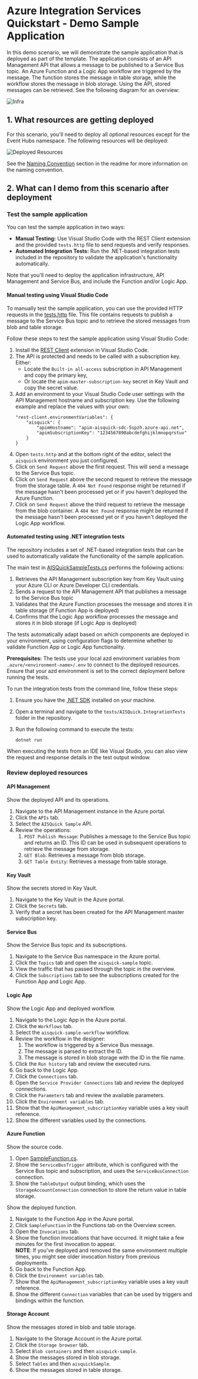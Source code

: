 # Azure Integration Services Quickstart - Demo Sample Application

In this demo scenario, we will demonstrate the sample application that is deployed as part of the template. The application consists of an API Management API that allows a message to be published to a Service Bus topic. An Azure Function and a Logic App workflow are triggered by the message. The function stores the message in table storage, while the workflow stores the message in blob storage. Using the API, stored messages can be retrieved. See the following diagram for an overview:

![Infra](https://raw.githubusercontent.com/ronaldbosma/azure-integration-services-quickstart/refs/heads/main/images/aisquick-diagrams-app.png)

## 1. What resources are getting deployed

For this scenario, you'll need to deploy all optional resources except for the Event Hubs namespace. The following resources will be deployed:

![Deployed Resources](https://raw.githubusercontent.com/ronaldbosma/azure-integration-services-quickstart/refs/heads/main/images/deployed-resources.png)

See the [Naming Convention](https://github.com/ronaldbosma/azure-integration-services-quickstart/blob/main/README.md#naming-convention) section in the readme for more information on the naming convention.


## 2. What can I demo from this scenario after deployment

### Test the sample application

You can test the sample application in two ways:

- **Manual Testing:** Use Visual Studio Code with the REST Client extension and the provided `tests.http` file to send requests and verify responses.
- **Automated Integration Tests:** Run the .NET-based integration tests included in the repository to validate the application's functionality automatically.

Note that you'll need to deploy the application infrastructure, API Management and Service Bus, and include the Function and/or Logic App.

#### Manual testing using Visual Studio Code

To manually test the sample application, you can use the provided HTTP requests in the [tests.http](https://github.com/ronaldbosma/azure-integration-services-quickstart/blob/main/tests/tests.http) file. 
This file contains requests to publish a message to the Service Bus topic and to retrieve the stored messages from blob and table storage.

Follow these steps to test the sample application using Visual Studio Code:

1. Install the [REST Client](https://marketplace.visualstudio.com/items?itemName=humao.rest-client) extension in Visual Studio Code. 
1. The API is protected and needs to be called with a subscription key. Either:
   - Locate the `Built-in all-access` subscription in API Management and copy the primary key,
   - Or locate the `apim-master-subscription-key` secret in Key Vault and copy the secret value.
1. Add an environment to your Visual Studio Code user settings with the API Management hostname and subscription key. Use the following example and replace the values with your own:
   ```
   "rest-client.environmentVariables": {
       "aisquick": {
           "apimHostname": "apim-aisquick-sdc-5spzh.azure-api.net",
           "apimSubscriptionKey": "1234567890abcdefghijklmnopqrstuv"
       }
   }
   ```
1. Open `tests.http` and at the bottom right of the editor, select the `aisquick` environment you just configured.
1. Click on `Send Request` above the first request. This will send a message to the Service Bus topic.
1. Click on `Send Request` above the second request to retrieve the message from the storage table. A `404 Not Found` response might be returned if the message hasn't been processed yet or if you haven't deployed the Azure Function.
1. Click on `Send Request` above the third request to retrieve the message from the blob container. A `404 Not Found` response might be returned if the message hasn't been processed yet or if you haven't deployed the Logic App workflow.

#### Automated testing using .NET integration tests

The repository includes a set of .NET-based integration tests that can be used to automatically validate the functionality of the sample application. 

The main test in [AISQuickSampleTests.cs](https://github.com/ronaldbosma/azure-integration-services-quickstart/blob/main/tests/AISQuick.IntegrationTests/AISQuickSampleTests.cs) performs the following actions:
1. Retrieves the API Management subscription key from Key Vault using your Azure CLI or Azure Developer CLI credentials.
1. Sends a request to the API Management API that publishes a message to the Service Bus topic
1. Validates that the Azure Function processes the message and stores it in table storage (if Function App is deployed)
1. Confirms that the Logic App workflow processes the message and stores it in blob storage (if Logic App is deployed)

The tests automatically adapt based on which components are deployed in your environment, using configuration flags to determine whether to validate Function App or Logic App functionality.

**Prerequisites:** The tests use your local azd environment variables from `.azure/<environment-name>/.env` to connect to the deployed resources. Ensure that your azd environment is set to the correct deployment before running the tests.

To run the integration tests from the command line, follow these steps:
1. Ensure you have the [.NET SDK](https://dotnet.microsoft.com/en-us/download) installed on your machine.
1. Open a terminal and navigate to the `tests/AISQuick.IntegrationTests` folder in the repository.
1. Run the following command to execute the tests:

   ```
   dotnet run
   ```

When executing the tests from an IDE like Visual Studio, you can also view the request and response details in the test output window. 


### Review deployed resources

#### API Management

Show the deployed API and its operations.

1. Navigate to the API Management instance in the Azure portal.  
1. Click the `APIs` tab.  
1. Select the `AISQuick Sample` API.  
1. Review the operations:  
    1. `POST Publish Message`: Publishes a message to the Service Bus topic and returns an ID. This ID can be used in subsequent operations to retrieve the message from storage.  
    1. `GET Blob`: Retrieves a message from blob storage.  
    1. `GET Table Entity`: Retrieves a message from table storage.  

#### Key Vault  

Show the secrets stored in Key Vault.  

1. Navigate to the Key Vault in the Azure portal.  
1. Click the `Secrets` tab.  
1. Verify that a secret has been created for the API Management master subscription key.  

#### Service Bus  

Show the Service Bus topic and its subscriptions.  

1. Navigate to the Service Bus namespace in the Azure portal.  
1. Click the `Topics` tab and open the `aisquick-sample` topic.  
1. View the traffic that has passed through the topic in the overview.  
1. Click the `Subscriptions` tab to see the subscriptions created for the Function App and Logic App.  

#### Logic App  

Show the Logic App and deployed workflow.

1. Navigate to the Logic App in the Azure portal.  
1. Click the `Workflows` tab.  
1. Select the `aisquick-sample-workflow` workflow.  
1. Review the workflow in the designer:  
    1. The workflow is triggered by a Service Bus message.  
    1. The message is parsed to extract the ID.  
    1. The message is stored in blob storage with the ID in the file name.  
1. Click the `Run history` tab and review the executed runs.  
1. Go back to the Logic App.  
1. Click the `Connections` tab.  
1. Open the `Service Provider Connections` tab and review the deployed connections.  
1. Click the `Parameters` tab and review the available parameters.  
1. Click the `Environment variables` tab.  
1. Show that the `ApiManagement_subscriptionKey` variable uses a key vault reference.  
1. Show the different variables used by the connections.  

#### Azure Function  

Show the source code.  

1. Open [SampleFunction.cs](https://github.com/ronaldbosma/azure-integration-services-quickstart/blob/main/src/functionApp/SampleFunction.cs).  
1. Show the `ServiceBusTrigger` attribute, which is configured with the Service Bus topic and subscription, and uses the `ServiceBusConnection` connection.  
1. Show the `TableOutput` output binding, which uses the `StorageAccountConnection` connection to store the return value in table storage.  

Show the deployed function.  

1. Navigate to the Function App in the Azure portal.  
1. Click `SampleFunction` in the Functions tab on the Overview screen.
1. Open the `Invocations` tab.  
1. Show the function invocations that have occurred. It might take a few minutes for the first invocation to appear.  
   **NOTE**: If you've deployed and removed the same environment multiple times, you might see older invocation history from previous deployments.  
1. Go back to the Function App.  
1. Click the `Environment variables` tab.  
1. Show that the `ApiManagement_subscriptionKey` variable uses a key vault reference.  
1. Show the different `Connection` variables that can be used by triggers and bindings within the function.

#### Storage Account  

Show the messages stored in blob and table storage.  

1. Navigate to the Storage Account in the Azure portal.  
1. Click the `Storage browser` tab.  
1. Select `Blob containers` and then `aisquick-sample`.  
1. Show the messages stored in blob storage.  
1. Select `Tables` and then `aisquickSample`.  
1. Show the messages stored in table storage.  
